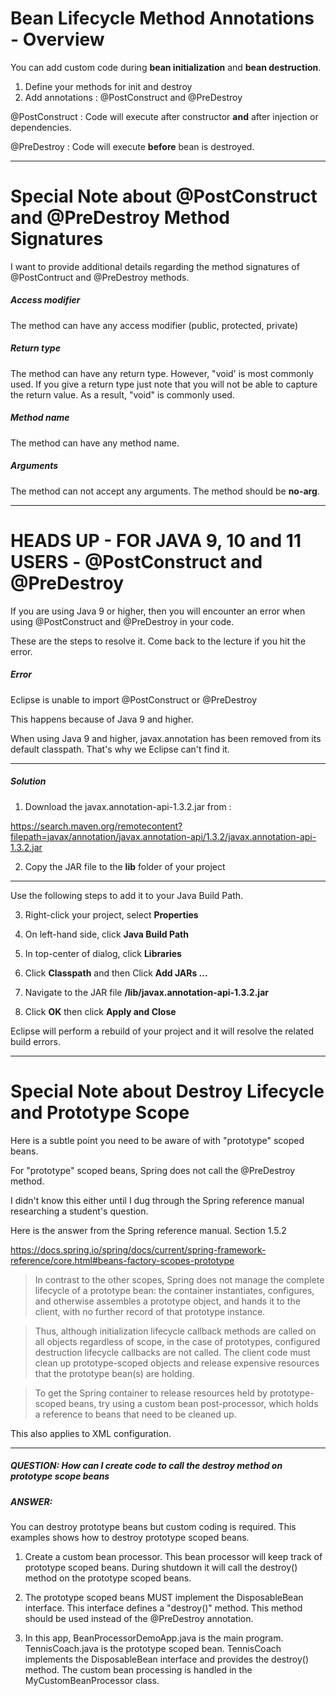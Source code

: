 # Bean Lifecycle Method Annotations - Overview

You can add custom code during **bean initialization** and **bean destruction**.

1. Define your methods for init and destroy
2. Add annotations : @PostConstruct and @PreDestroy

@PostConstruct : Code will execute after constructor **and** after injection or dependencies.

@PreDestroy : Code will execute **before** bean is destroyed.

---

# Special Note about @PostConstruct and @PreDestroy Method Signatures

I want to provide additional details regarding the method signatures of @PostContruct and @PreDestroy methods.

##### Access modifier
The method can have any access modifier (public, protected, private)

##### Return type
The method can have any return type. However, "void' is most commonly used. If you give a return type just note that you will not be able to capture the return value. As a result, "void" is commonly used.

##### Method name
The method can have any method name.

##### Arguments
The method can not accept any arguments. The method should be **no-arg**.

---

# HEADS UP - FOR JAVA 9, 10 and 11  USERS - @PostConstruct and @PreDestroy

If you are using Java 9 or higher, then you will encounter an error when using @PostConstruct and @PreDestroy in your code. 

These are the steps to resolve it. Come back to the lecture if you hit the error. 

##### Error

Eclipse is unable to import @PostConstruct or @PreDestroy

This happens because of Java 9 and higher. 

When using Java 9 and higher, javax.annotation has been removed from its default classpath. That's why we Eclipse can't find it.

---

##### Solution

1. Download the javax.annotation-api-1.3.2.jar from : 
<a href="https://search.maven.org/remotecontent?filepath=javax/annotation/javax.annotation-api/1.3.2/javax.annotation-api-1.3.2.jar">
https://search.maven.org/remotecontent?filepath=javax/annotation/javax.annotation-api/1.3.2/javax.annotation-api-1.3.2.jar
</a>

2. Copy the JAR file to the **lib** folder of your project

---

Use the following steps to add it to your Java Build Path.

3. Right-click your project, select **Properties**

4. On left-hand side, click **Java Build Path**

5. In top-center of dialog, click **Libraries**

6. Click **Classpath** and then Click **Add JARs ...**

7. Navigate to the JAR file **<your-project>/lib/javax.annotation-api-1.3.2.jar**

8. Click **OK** then click **Apply and Close**

Eclipse will perform a rebuild of your project and it will resolve the related build errors.

---

# Special Note about Destroy Lifecycle and Prototype Scope
Here is a subtle point you need to be aware of with "prototype" scoped beans.

For "prototype" scoped beans, Spring does not call the @PreDestroy method. 

I didn't know this either until I dug through the Spring reference manual researching a student's question.

Here is the answer from the Spring reference manual. Section 1.5.2

<a href="https://docs.spring.io/spring/docs/current/spring-framework-reference/core.html#beans-factory-scopes-prototype">
https://docs.spring.io/spring/docs/current/spring-framework-reference/core.html#beans-factory-scopes-prototype
</a>        

> In contrast to the other scopes, Spring does not manage the complete lifecycle of a
prototype bean: the container instantiates, configures, and otherwise assembles a
prototype object, and hands it to the client, with no further record of that prototype
instance.

> Thus, although initialization lifecycle callback methods are called on all objects regardless of scope, in the case of prototypes, configured destruction lifecycle callbacks are not called. The client code must clean up prototype-scoped objects and release expensive resources that the prototype bean(s) are holding. 

> To get the Spring container to release resources held by prototype-scoped beans, try using a custom bean post-processor, which holds a reference to beans that need to be cleaned up.

This also applies to XML configuration.

---

##### QUESTION: How can I create code to call the destroy method on prototype scope beans

##### ANSWER:

You can destroy prototype beans but custom coding is required. This examples shows how to destroy prototype scoped beans.

1. Create a custom bean processor. This bean processor will keep track of prototype scoped beans. During shutdown it will call the destroy() method on the prototype scoped beans.

2. The prototype scoped beans MUST implement the DisposableBean interface. This interface defines a "destroy()" method. This method should be used instead of the @PreDestroy annotation.

3. In this app, BeanProcessorDemoApp.java is the main program. TennisCoach.java is the prototype scoped bean. TennisCoach implements the DisposableBean interface and provides the destroy() method. The custom bean processing is handled in the MyCustomBeanProcessor class.